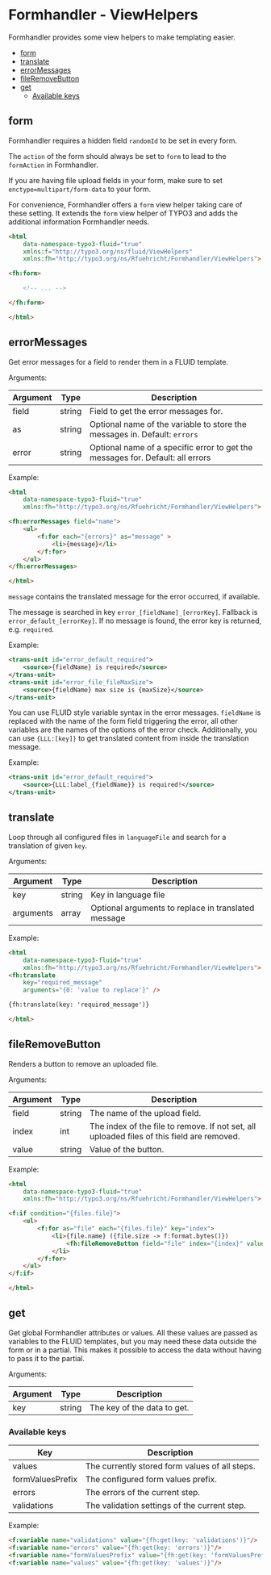 # Formhandler - ViewHelpers

Formhandler provides some view helpers to make templating easier.

<!-- TOC -->
* [form](#form)
* [translate](#translate)
* [errorMessages](#errorMessages)
* [fileRemoveButton](#fileremovebutton)
* [get](#get)
  * [Available keys](#available-keys)
<!-- TOC -->

## form

Formhandler requires a hidden field `randomId` to be set in every form.

The `action` of the form should always be set to `form` to lead to the `formAction` in Formhandler.

If you are having file upload fields in your form, make sure to set `enctype=multipart/form-data` to your form.

For convenience, Formhandler offers a `form` view helper taking care of these setting.
It extends the `form` view helper of TYPO3 and adds the additional information Formhandler needs.


```html
<html
    data-namespace-typo3-fluid="true"
    xmlns:f="http://typo3.org/ns/fluid/ViewHelpers"
    xmlns:fh="http://typo3.org/ns/Rfuehricht/Formhandler/ViewHelpers">

<fh:form>

    <!-- ... -->

</fh:form>

</html>
```

## errorMessages

Get error messages for a field to render them in a FLUID template.

Arguments:

| Argument | Type   | Description                                                                    |
|----------|--------|--------------------------------------------------------------------------------|
| field    | string | Field to get the error messages for.                                           |
| as       | string | Optional name of the variable to store the messages in. Default: `errors`      |
| error    | string | Optional name of a specific error to get the messages for. Default: all errors |

Example:

```html
<html
    data-namespace-typo3-fluid="true"
    xmlns:fh="http://typo3.org/ns/Rfuehricht/Formhandler/ViewHelpers">

<fh:errorMessages field="name">
    <ul>
        <f:for each="{errors}" as="message" >
            <li>{message}</li>
        </f:for>
    </ul>
</fh:errorMessages>

</html>
```

`message` contains the translated message for the error occurred, if available.

The message is searched in key `error_[fieldName]_[errorKey]`. Fallback is `error_default_[errorKey]`.
If no message is found, the error key is returned, e.g. `required`.

Example:

```xml
<trans-unit id="error_default_required">
    <source>{fieldName} is required</source>
</trans-unit>
<trans-unit id="error_file_fileMaxSize">
    <source>{fieldName} max size is {maxSize}</source>
</trans-unit>
```

You can use FLUID style variable syntax in the error messages. `fieldName` is replaced with the name of the form field triggering the error, all other variables are the names of the options of the error check.
Additionally, you can use `{LLL:[key]}` to get translated content from inside the translation message.

Example:

```xml
<trans-unit id="error_default_required">
    <source>{LLL:label_{fieldName}} is required!</source>
</trans-unit>
```

## translate

Loop through all configured files in `languageFile` and search for a translation of given `key`.

Arguments:

| Argument  | Type    | Description                                          |
|-----------|---------|------------------------------------------------------|
| key       | string  | Key in language file                                 |
| arguments | array   | Optional arguments to replace in translated message  |


Example:

```html
<html
    data-namespace-typo3-fluid="true"
    xmlns:fh="http://typo3.org/ns/Rfuehricht/Formhandler/ViewHelpers">
<fh:translate
    key="required_message"
    arguments="{0: 'value to replace'}" />

{fh:translate(key: 'required_message')}

</html>
```

## fileRemoveButton

Renders a button to remove an uploaded file.

Arguments:

| Argument | Type   | Description                                                                                |
|----------|--------|--------------------------------------------------------------------------------------------|
| field    | string | The name of the upload field.                                                              |
| index    | int    | The index of the file to remove. If not set, all uploaded files of this field are removed. |
| value    | string | Value of the button.                                                                       |


Example:

```html
<html
    data-namespace-typo3-fluid="true"
    xmlns:fh="http://typo3.org/ns/Rfuehricht/Formhandler/ViewHelpers">

<f:if condition="{files.file}">
    <ul>
        <f:for as="file" each="{files.file}" key="index">
            <li>{file.name} ({file.size -> f:format.bytes()})
                <fh:fileRemoveButton field="file" index="{index}" value="X" />
            </li>
        </f:for>
    </ul>
</f:if>

</html>
```

## get

Get global Formhandler attributes or values.
All these values are passed as variables to the FLUID templates, but you may need these data outside the form or in a partial.
This makes it possible to access the data without having to pass it to the partial.

Arguments:

| Argument | Type   | Description                                                                 |
|----------|--------|-----------------------------------------------------------------------------|
| key     | string | The key of the data to get.                                                 |

### Available keys

| Key              | Description                                    |
|------------------|------------------------------------------------|
| values           | The currently stored form values of all steps. |
| formValuesPrefix | The configured form values prefix.             |
| errors           | The errors of the current step.                |
| validations      | The validation settings of the current step.   |

Example:

```html
<f:variable name="validations" value="{fh:get(key: 'validations')}"/>
<f:variable name="errors" value="{fh:get(key: 'errors')}"/>
<f:variable name="formValuesPrefix" value="{fh:get(key: 'formValuesPrefix')}"/>
<f:variable name="values" value="{fh:get(key: 'values')}"/>
```
